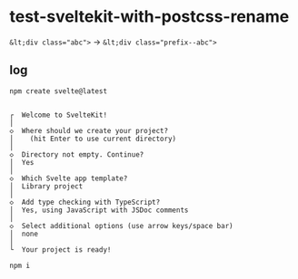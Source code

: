 # test-sveltekit-with-postcss-rename
`&lt;div class="abc">` → `&lt;div class="prefix--abc">`


## log

```
npm create svelte@latest      

```

```

┌  Welcome to SvelteKit!
│
◇  Where should we create your project?
│    (hit Enter to use current directory)
│
◇  Directory not empty. Continue?
│  Yes
│
◇  Which Svelte app template?
│  Library project
│
◇  Add type checking with TypeScript?
│  Yes, using JavaScript with JSDoc comments
│
◇  Select additional options (use arrow keys/space bar)
│  none
│
└  Your project is ready!

```

```
npm i
```

```

```